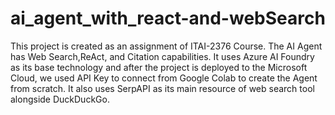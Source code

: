 # ai_agent_with_react-and-webSearch

This project is created as an assignment of ITAI-2376 Course. The AI Agent has Web Search,ReAct, and Citation capabilities. It uses Azure AI Foundry as its base technology and after the project is deployed to the Microsoft Cloud, we used API Key to connect from Google Colab to create the Agent from scratch. It also uses SerpAPI as its main resource of web search tool alongside DuckDuckGo.
